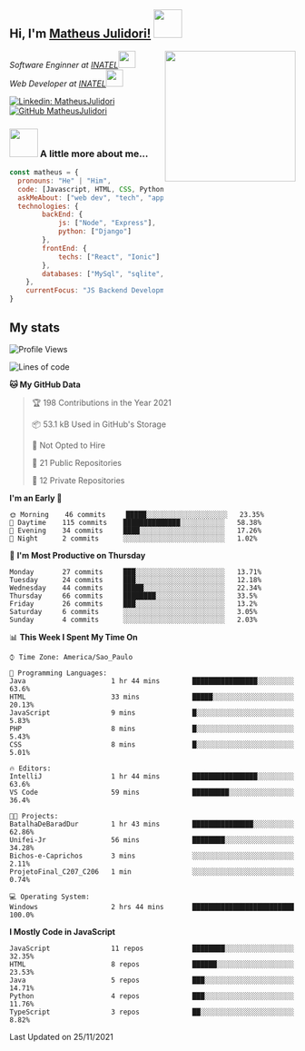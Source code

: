 <h2> Hi, I'm <a href="https://matheusjulidori.github.io" target="_blank">Matheus Julidori!</a> <img src="https://media.giphy.com/media/12oufCB0MyZ1Go/giphy.gif" width="50"></h2>
<img align='right' src="https://media.giphy.com/media/M9gbBd9nbDrOTu1Mqx/giphy.gif" width="230">
<p><em>Software Enginner at <a href="http://www.inatel.br" target="_blank">INATEL</a><img src="https://media.giphy.com/media/fYSnHlufseco8Fh93Z/giphy.gif" width="30"></br>
  Web Developer at <a href="http://www.inatel.br" target="_blank">INATEL</a><img src="https://media.giphy.com/media/WUlplcMpOCEmTGBtBW/giphy.gif" width="30"> 
</em></p>

[![Linkedin: MatheusJulidori](https://img.shields.io/badge/-MatheusJulidori-blue?style=flat-square&logo=Linkedin&logoColor=white&link=https://www.linkedin.com/in/MatheusJulidori/)](https://www.linkedin.com/in/MatheusJulidori/)
[![GitHub MatheusJulidori](https://img.shields.io/github/followers/matheusjulidori?label=follow&style=social)](https://github.com/MatheusJulidori)


### <img src="https://media.giphy.com/media/VgCDAzcKvsR6OM0uWg/giphy.gif" width="50"> A little more about me...  

```javascript
const matheus = {
  pronouns: "He" | "Him",
  code: [Javascript, HTML, CSS, Python, Java, C++, C],
  askMeAbout: ["web dev", "tech", "app dev", "games"],
  technologies: {
        backEnd: {
            js: ["Node", "Express"],
            python: ["Django"]
        },
        frontEnd: {
            techs: ["React", "Ionic"]
        },
        databases: ["MySql", "sqlite","PostgreSQL"],
    },
    currentFocus: "JS Backend Development",
}
```
<h2>My stats</h2>

<!--START_SECTION:waka-->
![Profile Views](http://img.shields.io/badge/Profile%20Views-1-blue)

![Lines of code](https://img.shields.io/badge/From%20Hello%20World%20I%27ve%20Written-502492%20lines%20of%20code-blue)

**🐱 My GitHub Data** 

> 🏆 198 Contributions in the Year 2021
 > 
> 📦 53.1 kB Used in GitHub's Storage 
 > 
> 🚫 Not Opted to Hire
 > 
> 📜 21 Public Repositories 
 > 
> 🔑 12 Private Repositories  
 > 
**I'm an Early 🐤** 

```text
🌞 Morning    46 commits     █████░░░░░░░░░░░░░░░░░░░░   23.35% 
🌆 Daytime    115 commits    ██████████████░░░░░░░░░░░   58.38% 
🌃 Evening    34 commits     ████░░░░░░░░░░░░░░░░░░░░░   17.26% 
🌙 Night      2 commits      ░░░░░░░░░░░░░░░░░░░░░░░░░   1.02%

```
📅 **I'm Most Productive on Thursday** 

```text
Monday       27 commits     ███░░░░░░░░░░░░░░░░░░░░░░   13.71% 
Tuesday      24 commits     ███░░░░░░░░░░░░░░░░░░░░░░   12.18% 
Wednesday    44 commits     █████░░░░░░░░░░░░░░░░░░░░   22.34% 
Thursday     66 commits     ████████░░░░░░░░░░░░░░░░░   33.5% 
Friday       26 commits     ███░░░░░░░░░░░░░░░░░░░░░░   13.2% 
Saturday     6 commits      ░░░░░░░░░░░░░░░░░░░░░░░░░   3.05% 
Sunday       4 commits      ░░░░░░░░░░░░░░░░░░░░░░░░░   2.03%

```


📊 **This Week I Spent My Time On** 

```text
⌚︎ Time Zone: America/Sao_Paulo

💬 Programming Languages: 
Java                     1 hr 44 mins        ████████████████░░░░░░░░░   63.6% 
HTML                     33 mins             █████░░░░░░░░░░░░░░░░░░░░   20.13% 
JavaScript               9 mins              █░░░░░░░░░░░░░░░░░░░░░░░░   5.83% 
PHP                      8 mins              █░░░░░░░░░░░░░░░░░░░░░░░░   5.43% 
CSS                      8 mins              █░░░░░░░░░░░░░░░░░░░░░░░░   5.01%

🔥 Editors: 
IntelliJ                 1 hr 44 mins        ████████████████░░░░░░░░░   63.6% 
VS Code                  59 mins             █████████░░░░░░░░░░░░░░░░   36.4%

🐱‍💻 Projects: 
BatalhaDeBaradDur        1 hr 43 mins        ███████████████░░░░░░░░░░   62.86% 
Unifei-Jr                56 mins             ████████░░░░░░░░░░░░░░░░░   34.28% 
Bichos-e-Caprichos       3 mins              ░░░░░░░░░░░░░░░░░░░░░░░░░   2.11% 
ProjetoFinal_C207_C206   1 min               ░░░░░░░░░░░░░░░░░░░░░░░░░   0.74%

💻 Operating System: 
Windows                  2 hrs 44 mins       █████████████████████████   100.0%

```

**I Mostly Code in JavaScript** 

```text
JavaScript               11 repos            ████████░░░░░░░░░░░░░░░░░   32.35% 
HTML                     8 repos             ██████░░░░░░░░░░░░░░░░░░░   23.53% 
Java                     5 repos             ███░░░░░░░░░░░░░░░░░░░░░░   14.71% 
Python                   4 repos             ███░░░░░░░░░░░░░░░░░░░░░░   11.76% 
TypeScript               3 repos             ██░░░░░░░░░░░░░░░░░░░░░░░   8.82%

```



 Last Updated on 25/11/2021
<!--END_SECTION:waka-->
